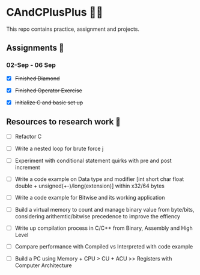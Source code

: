 # CAndCPlusPlus 👨‍💻
This repo contains practice, assignment and projects. 


## Assignments 📝

### 02-Sep - 06 Sep 

- [x] ~~Finished Diamond~~ 
- [x] ~~Finished Operator Exercise~~
- [x] ~~initialize C and basic set up~~


## Resources to research work 🤔
 
- [ ] Refactor C
- [ ] Write a nested loop for brute force j
- [ ] Experiment with conditional statement quirks with pre and post increment 

- [ ] Write a code example on Data type and modifier [int short char float double + unsigned(+-)/long(extension)] within x32/64 bytes 
- [ ] Write a code example for Bitwise and its working application
- [ ] Build a virtual memory to count and manage binary value from byte/bits, considering arithemtic/bitwise precedence to improve the effiency 

- [ ] Write up compilation process in C/C++ from Binary, Assembly and High Level 
- [ ] Compare performance with Compiled vs Interpreted with code example  
- [ ] Build a PC using Memory + CPU > CU + ACU >> Registers with Computer Architecture 
